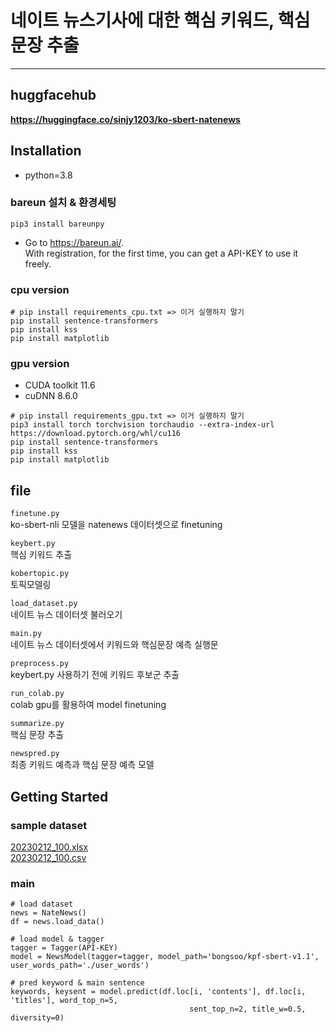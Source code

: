 # 네이트 뉴스기사에 대한 핵심 키워드, 핵심 문장 추출

---

## huggfacehub
**https://huggingface.co/sinjy1203/ko-sbert-natenews**

## Installation
- python=3.8

### bareun 설치 & 환경세팅
```commandline
pip3 install bareunpy
```
- Go to https://bareun.ai/.  
With registration, for the first time, you can get a API-KEY to use it freely.

### cpu version  
```
# pip install requirements_cpu.txt => 이거 실행하지 말기
pip install sentence-transformers
pip install kss
pip install matplotlib
```

### gpu version  
- CUDA toolkit 11.6
- cuDNN 8.6.0
```
# pip install requirements_gpu.txt => 이거 실행하지 말기
pip3 install torch torchvision torchaudio --extra-index-url https://download.pytorch.org/whl/cu116
pip install sentence-transformers
pip install kss
pip install matplotlib
```


## file
`finetune.py`  
ko-sbert-nli 모델을 natenews 데이터셋으로 finetuning  

`keybert.py`  
핵심 키워드 추출

`kobertopic.py`  
토픽모델링

`load_dataset.py`  
네이트 뉴스 데이터셋 불러오기  

`main.py`  
네이트 뉴스 데이터셋에서 키워드와 핵심문장 예측 실행문

`preprocess.py`  
keybert.py 사용하기 전에 키워드 후보군 추출  

`run_colab.py`  
colab gpu를 활용하여 model finetuning  

`summarize.py`  
핵심 문장 추출

`newspred.py`  
최종 키워드 예측과 핵심 문장 예측 모델

## Getting Started
### sample dataset 
[20230212_100.xlsx](https://docs.google.com/spreadsheets/d/1SbKPI4Y0O6xgrYXHFIu8u-l9ucr5O45Q/edit?usp=share_link&ouid=104879418112776533120&rtpof=true&sd=true)  
[20230212_100.csv](https://drive.google.com/file/d/1De0uG-F9L916WAXN9yRfknhvwTjbeGUf/view?usp=share_link)

### main
```
# load dataset
news = NateNews()
df = news.load_data()

# load model & tagger
tagger = Tagger(API-KEY)
model = NewsModel(tagger=tagger, model_path='bongsoo/kpf-sbert-v1.1', user_words_path='./user_words')

# pred keyword & main sentence 
keywords, keysent = model.predict(df.loc[i, 'contents'], df.loc[i, 'titles'], word_top_n=5,
                                        sent_top_n=2, title_w=0.5, diversity=0)
```
